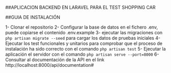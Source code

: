 ##APLICACION BACKEND EN LARAVEL PARA EL TEST SHOPPING CAR

##GUIA DE INSTALACIÓN

1- Clonar el repositorio
2- Configurar la base de datos en el fichero .env, puede copiarse el contenido .env.example
3- ejecutar las migraciones con <code> php artisan migrate --seed</code> para cargar los datos de pruebas iniciales
4- Ejecutar los test funcionales y unitarios para comprobar que el proceso de instalación ha sido correcto con el comando
<code>php artisan test</code>
5- Ejecutar la aplicación el servidor con el comando <code>php artisan serve --port=8000</code>
6- Consultar al documentación de la API en el link http://localhost:8000/api/documentation#
